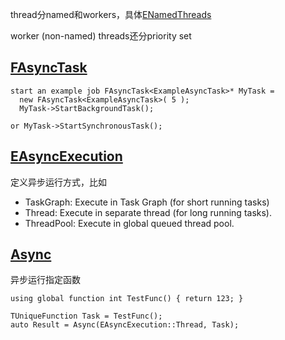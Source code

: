 

thread分named和workers，具体[ENamedThreads](https://docs.unrealengine.com/en-US/API/Runtime/Core/Async/ENamedThreads__Type/index.html)

worker (non-named) threads还分priority set

## [FAsyncTask](https://docs.unrealengine.com/en-US/API/Runtime/Core/Async/FAsyncTask/index.html)

```
start an example job FAsyncTask<ExampleAsyncTask>* MyTask = 
  new FAsyncTask<ExampleAsyncTask>( 5 ); 
  MyTask->StartBackgroundTask();

or MyTask->StartSynchronousTask();
```

## [EAsyncExecution](https://docs.unrealengine.com/en-US/API/Runtime/Core/Async/EAsyncExecution/index.html)

定义异步运行方式，比如
- TaskGraph: Execute in Task Graph (for short running tasks)
- Thread: Execute in separate thread (for long running tasks).
- ThreadPool: Execute in global queued thread pool.

## [Async](https://docs.unrealengine.com/en-US/API/Runtime/Core/Async/Async/index.html)

异步运行指定函数

```
using global function int TestFunc() { return 123; }

TUniqueFunction Task = TestFunc(); 
auto Result = Async(EAsyncExecution::Thread, Task);
```

